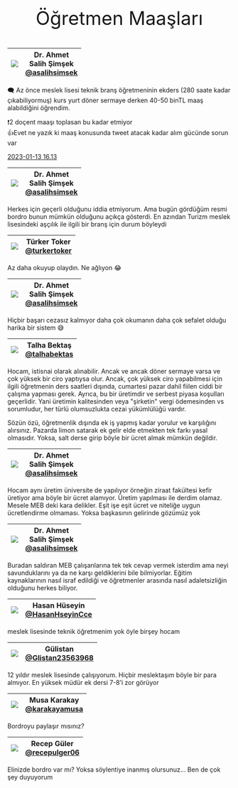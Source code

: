 <link href="../styles.css" rel="stylesheet"> 

<center><p class="fash" style="font-size:3em"> Öğretmen Maaşları </p></center>


|  ![](https://pbs.twimg.com/profile_images/1577979975180894209/Y7J7MloD_bigger.jpg) | Dr. Ahmet <br/> Salih  Şimşek <br/> [@asalihsimsek](https://twitter.com/asalihsimsek) |
|---------|-------------------------------|


🗨️ Az önce meslek lisesi teknik branş öğretmeninin ekders (280 saate kadar çıkabiliyormuş) kurs yurt döner sermaye derken 40-50 binTL maaş alabildiğini öğrendim.   

❗️2 doçent maaşı toplasan bu kadar etmiyor   
👍Evet ne yazık ki maaş konusunda tweet atacak kadar alım gücünde sorun var  

[2023-01-13 16.13](https://twitter.com/asalihsimsek/status/1613886884110893057)

[](https://twitter.com/asalihsimsek/status/1613963517534818304)


|  ![](https://pbs.twimg.com/profile_images/1577979975180894209/Y7J7MloD_bigger.jpg) | Dr. Ahmet <br/> Salih  Şimşek <br/> [@asalihsimsek](https://twitter.com/asalihsimsek) |
|---------|-------------------------------|


Herkes için geçerli olduğunu iddia etmiyorum. Ama bugün gördüğüm resmi bordro bunun mümkün olduğunu açıkça gösterdi. En azından Turizm meslek lisesindeki aşçılık ile ilgili bir branş için durum böyleydi

[](https://twitter.com/turkertoker/status/1613944082866343936)


| ![](https://pbs.twimg.com/profile_images/1598456574040752128/GMPJdQA9_bigger.jpg) | Türker Toker <br/> [@turkertoker](https://twitter.com/turkertoker) |  
|---------|-------------------------------|


Az daha okuyup olaydın. Ne ağlıyon 😂

[](https://twitter.com/asalihsimsek/status/1613963770782515201)
 
 
|  ![](https://pbs.twimg.com/profile_images/1577979975180894209/Y7J7MloD_bigger.jpg) | Dr. Ahmet <br/> Salih  Şimşek <br/> [@asalihsimsek](https://twitter.com/asalihsimsek) |  
|---------|-------------------------------|


Hiçbir başarı cezasız kalmıyor daha çok okumanın daha çok sefalet olduğu harika bir sistem 😅

[](https://twitter.com/talhabektas/status/1613968188907159552)
  
  
| ![](https://pbs.twimg.com/profile_images/1541806763535749120/VfxxbLgF_bigger.jpg) | Talha Bektaş <br/> [@talhabektas](https://twitter.com/talhabektas)|
|---------|-------------------------------|


Hocam, istisnai olarak alınabilir. Ancak ve ancak döner sermaye varsa ve çok yüksek bir ciro yaptıysa olur. Ancak, çok yüksek ciro yapabilmesi için ilgili öğretmenin ders saatleri dışında, cumartesi pazar dahil fiilen ciddi bir çalışma yapması gerek. Ayrıca, bu bir üretimdir  ve serbest piyasa koşulları geçerlidir. Yani üretimin kalitesinden veya "şirketin" vergi ödemesinden vs sorumludur, her türlü olumsuzlukta cezai yükümlülüğü vardır.  

Sözün özü, öğretmenlik dışında ek iş yapmış kadar yorulur ve karşılığını alırsınız. Pazarda limon satarak ek gelir elde etmekten tek farkı yasal olmasıdır. Yoksa, salt derse girip böyle bir ücret almak mümkün değildir.

[](https://twitter.com/asalihsimsek/status/1613969772852412436)


|  ![](https://pbs.twimg.com/profile_images/1577979975180894209/Y7J7MloD_bigger.jpg) | Dr. Ahmet <br/> Salih  Şimşek <br/> [@asalihsimsek](https://twitter.com/asalihsimsek) |
|---------|-------------------------------|


Hocam aynı üretim üniversite de yapılıyor örneğin ziraat fakültesi kefir üretiyor ama böyle bir ücret alamıyor. Üretim yapılması ile derdim olamaz. Mesele MEB deki kara delikler. Eşit işe eşit ücret ve niteliğe uygun ücretlendirme olmaması. Yoksa başkasının gelirinde gözümüz yok

[](https://twitter.com/asalihsimsek/status/1613990417447456787)


|  ![](https://pbs.twimg.com/profile_images/1577979975180894209/Y7J7MloD_bigger.jpg) | Dr. Ahmet <br/> Salih  Şimşek <br/> [@asalihsimsek](https://twitter.com/asalihsimsek) |
|---------|-------------------------------|


Buradan saldıran MEB çalışanlarına tek tek cevap vermek isterdim ama neyi savunduklarını ya da ne karşı geldiklerini bile bilmiyorlar. Eğitim kaynaklarının nasıl israf edildiği ve öğretmenler arasında nasıl adaletsizliğin olduğunu herkes biliyor.

[](https://twitter.com/HasanHseyinCce/status/1613953521681928208)


|![](https://pbs.twimg.com/profile_images/997784439710257158/Fge6yHBf_bigger.jpg) | Hasan Hüseyin <br/> [@HasanHseyinCce](https://twitter.com/HasanHseyinCce)|
|---------|-------------------------------|


meslek lisesinde teknik öğretmenim yok öyle birşey hocam

[](https://twitter.com/Glistan23563968/status/1613957219019522056)


| ![](https://pbs.twimg.com/profile_images/1304141550419693570/ORckr33Y_bigger.jpg) | Gülistan <br/> [@Glistan23563968](https://twitter.com/Glistan23563968)|
|---------|-------------------------------|


12 yıldır meslek lisesinde çalışıyorum. Hiçbir meslektaşım böyle bir para almıyor. En yüksek müdür ek dersi 7-8’i zor görüyor

[](https://twitter.com/karakayamusa/status/1613970195155910673)


| ![](https://pbs.twimg.com/profile_images/682533991686254592/LwzCP28K_bigger.jpg) | Musa Karakay <br/> [@karakayamusa](https://twitter.com/karakayamusa) |
|---------|-------------------------------|


Bordroyu paylaşır mısınız?

[](https://twitter.com/recepulger06/status/1613974430354374665)


|![](https://pbs.twimg.com/profile_images/1592838080897187841/YLlSCfgM_bigger.jpg) | Recep Güler <br/> [@recepulger06](https://twitter.com/recepulger06) |
|---------|-------------------------------|


Elinizde bordro var mı? Yoksa söylentiye inanmış olursunuz... Ben de çok şey duyuyorum
